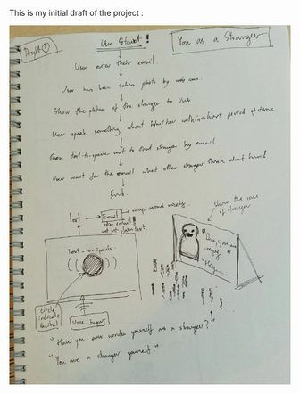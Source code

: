 This is my initial draft of the project :

![draft in paper](../project_images/draft1.jpg?=250x "Draft 1")
